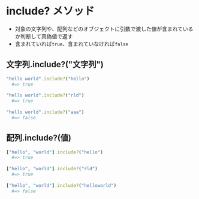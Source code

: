 # include? メソッド
  
- 対象の文字列や、配列などのオブジェクトに引数で渡した値が含まれているか判断して真偽値で返す
- 含まれていれば`true`、含まれていなければ`false`
  
## 文字列.include?("文字列")

```rb
"hello world".include?("hello")
  #=> true
  
"hello world".include?("rld")
  #=> true
  
"hello world".include?("aaa")
  #=> false
```


## 配列.include?(値)

```rb
["hello", "world"].include?("hello")
  #=> true
  
["hello", "world"].include?("rld")
  #=> true
  
["hello", "world"].include?("helloworld")
  #=> false
```

